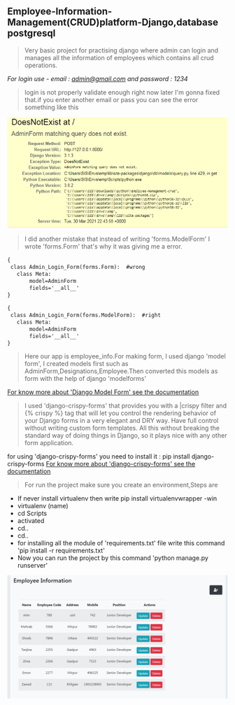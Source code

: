 ## Employee-Information-Management(CRUD)platform-Django,database postgresql
>Very basic project for practising django where admin can login and manages all the information of employees which  contains all crud operations.

 *For login use -  email :  admin@gmail.com  and  password  :  1234*
 
>login is not properly validate enough right now later I'm gonna fixed that.if you enter another email or pass you can see the error something like this

![error](error.PNG)


>I did another mistake that  instead of writing 'forms.ModelForm'  I wrote 'forms.Form' that's why it was giving me a error.


 ```
{
  class Admin_Login_Form(forms.Form):  #wrong
    class Meta:
        model=AdminForm
        fields='__all__'
}
```  
 ```
{
  class Admin_Login_Form(forms.ModelForm):  #right
    class Meta:
        model=AdminForm
        fields='__all__'
}
```  


>Here our app is employee_info.For making form, I used django 'model form', I created models first such as AdminForm,Designations,Employee.Then converted this models as form with the help of django 'modelforms' 

[For know more about 'Django Model Form' see the documentation](https://docs.djangoproject.com/en/3.0/topics/forms/modelforms/#modelform)

>I used 'django-crispy-forms' that provides you with a |crispy filter and {% crispy %} tag that will let you control the rendering behavior of your Django forms in a very elegant and DRY way. Have full control without writing custom form templates. All this without breaking the standard way of doing things in Django, so it plays nice with any other form application.

for using 'django-crispy-forms' you need to install it
 : pip install django-crispy-forms
[For know more about 'django-crispy-forms' see the documentation ](https://django-crispy-forms.readthedocs.io/en/latest/) 

>For run the project make sure you create an environment,Steps are  
<ul><li>If never install virtualenv then write pip install virtualenvwrapper -win</li>
<li>virtualenv (name)</li>
<li>cd Scripts</li>
<li>activated</li>
<li>cd..</li>
<li>cd..</li>
<li> for installing all the module of 'requirements.txt' file write this command 'pip install -r requirements.txt'</li> 
<li>Now you can run the project by this command  'python manage.py runserver'</li>
</ul>

![picture of the project](emp.PNG)
